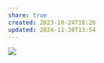 ```yaml
---
share: true
created: 2023-10-24T18:26
updated: 2024-11-30T13:54
---
```


![](https://i.imgur.com/169cTiL.png)
